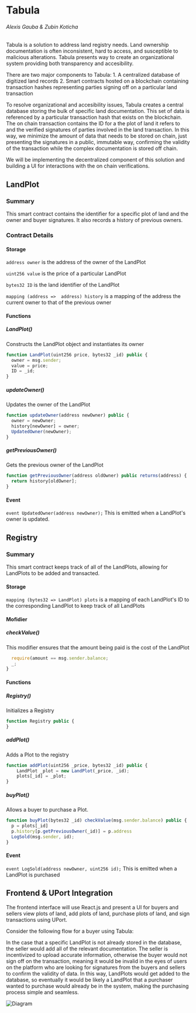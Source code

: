 # Tabula 
###### Alexis Gauba & Zubin Koticha 

Tabula is a solution to address land registry needs. Land ownership documentation is often inconsistent, hard to access, and susceptible to malicious alterations. Tabula presents way to create an organizational system providing both transparency and accesibility.  

There are two major components to Tabula: 
	1. A centralized database of digitized land records 
	2. Smart contracts hosted on a blockchain containing transaction hashes representing parties signing off on a particular land transaction 

To resolve organizational and accesibility issues, Tabula creates a central database storing the bulk of specific land documentation. This set of data is referenced by a particular transaction hash that exists on the blockchain. The on chain transaction contains the ID for a the plot of land it refers to and the verified signatures of parties involved in the land transaction. In this way, we minimize the amount of data that needs to be stored on chain, just presenting the signatures in a public, immutable way, confirming the validity of the transaction while the complex documentation is stored off chain. 

We will be implementing the decentralized component of this solution and building a UI for interactions with the on chain verifications. 

## LandPlot
### Summary

This smart contract contains the identifier for a specific plot of land and the owner and buyer signatures. It also records a history of previous owners. 

### Contract Details 

#### Storage
```address owner``` is the address of the owner of the LandPlot 

```uint256 value``` is the price of a particular LandPlot

```bytes32 ID``` is the land identifier of the LandPlot 

```mapping (address =>  address) history``` is a mapping of the address the current owner to that of the previous owner  

#### Functions 

##### LandPlot() 
Constructs the LandPlot object and instantiates its owner

```javascript
function LandPlot(uint256 price, bytes32 _id) public {
  owner = msg.sender;
  value = price;
  ID = _id;
}
```

##### updateOwner() 
Updates the owner of the LandPlot

```javascript
function updateOwner(address newOwner) public {
  owner = newOwner; 
  history[newOwner] = owner; 
  UpdatedOwner(newOwner);
}
```

##### getPreviousOwner() 
Gets the previous owner of the LandPlot

```javascript
function getPreviousOwner(address oldOwner) public returns(address) {
  return history[oldOwner];
}
```

#### Event
```event UpdatedOwner(address newOwner);``` This is emitted when a LandPlot's owner is updated.

## Registry 
### Summary

This smart contract keeps track of all of the LandPlots, allowing for LandPlots to be added and transacted. 

#### Storage
```mapping (bytes32 => LandPlot) plots``` is a mapping of each LandPlot's ID to the corresponding LandPlot to keep track of all LandPlots

#### Mofidier

##### checkValue()
This modifier ensures that the amount being paid is the cost of the LandPlot

```javascript modifier checkValue(uint amount) {
  require(amount == msg.sender.balance;
  _;
}
```

#### Functions 

##### Registry() 
Initializes a Registry 

```javascript
function Registry public {
}
```

##### addPlot() 
Adds a Plot to the registry 

```javascript
function addPlot(uint256 _price, bytes32 _id) public {
	LandPlot _plot = new LandPlot(_price, _id);
	plots[_id] = _plot;
}
```

##### buyPlot()
Allows a buyer to purchase a Plot.

```javascript
function buyPlot(bytes32 _id) checkValue(msg.sender.balance) public {
  p = plots[_id]
  p.history[p.getPreviousOwner(_id)] = p.address
  LogSold(msg.sender, id);
}
```

#### Event
```event LogSold(address newOwner, uint256 id);``` This is emitted when a LandPlot is purchased

## Frontend & UPort Integration 
The frontend interface will use React.js and present a UI for buyers and sellers view plots of land, add plots of land, purchase plots of land, and sign transactions using UPort. 


Consider the following flow for a buyer using Tabula: 

In the case that a specific LandPlot is not already stored in the database, the seller would add all of the relevant documentation. The seller is incentivized to upload accurate information, otherwise the buyer would not sign off on the transaction, meaning it would be invalid in the eyes of users on the platform who are looking for signatures from the buyers and sellers to confirm the validity of data. In this way, LandPlots would get added to the database, so eventually it would be likely a LandPlot that a purchaser wanted to purchase would already be in the system, making the purchasing process simple and seamless. 

![Diagram](https://lh3.googleusercontent.com/ddHOH4ROuOfwYEHZWVnaFN6Ep6p4EmbZHteEjj2ERaZHtXWCH6N2NFeqdFskdtHugTiVwmKOZm7HJvR1FUjpPIREMVxkiifOOG2vVvMVD15qzIFTjmhK5qzb4PdLJQA8wlgIw5PNe2RSyXo-FO8g9UeQmwMw6Cy2PK1xGNPKtso-OgSm8N4TCzja0d-Nlm2ckjmWhxhzECnxNt7Y5rksYw2-KINFWhvhZaMLNBDtoL1hXdEHQWBYMlub2XmCw3NEPS3pv7BLSmRr9q-doqG90hCcWKr1ZeQQUHxZjV440tmLM8fZIsVFx3yZco3I_I1L5gzHQh_85JEOz5xScoH_OS4VpSsQo4fnDlqaipOmukhmFkqlidJIue8QH2fkt9asVEV3cMWMLNTB5cfOnO8lxFG3V2Zb2cIAiufhrcLjVI8nymbeL4rl1fOuMPrikV9W0nyLrzSKwkul2ydzfVNHA6IsvzJuc21oEn95NqEeOHe0vilwukKacG7RAJuMGJKLb0rMLNCaW9GsMQzwg3YWe_BU60pcNJ4H6ZTs8SAPRl_M-zB05kDK9ryEzKzQFqqr=w2394-h1488)




